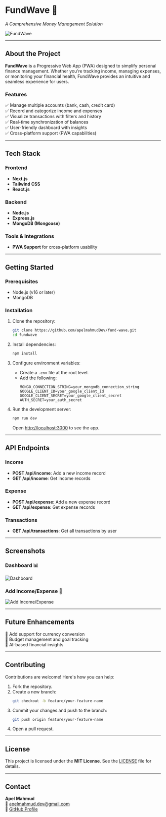 # **FundWave** 🌊

_A Comprehensive Money Management Solution_

![FundWave](https://via.placeholder.com/1200x400?text=FundWave+Banner)

---

## **About the Project**

**FundWave** is a Progressive Web App (PWA) designed to simplify personal finance management. Whether you're tracking income, managing expenses, or monitoring your financial health, FundWave provides an intuitive and seamless experience for users.

### **Features**

✅ Manage multiple accounts (bank, cash, credit card)  
✅ Record and categorize income and expenses  
✅ Visualize transactions with filters and history  
✅ Real-time synchronization of balances  
✅ User-friendly dashboard with insights  
✅ Cross-platform support (PWA capabilities)

---

## **Tech Stack**

### **Frontend**

- **Next.js**
- **Tailwind CSS**
- **React.js**

### **Backend**

- **Node.js**
- **Express.js**
- **MongoDB (Mongoose)**

### **Tools & Integrations**

- **PWA Support** for cross-platform usability

---

## **Getting Started**

### **Prerequisites**

- Node.js (v16 or later)
- MongoDB

### **Installation**

1. Clone the repository:

   ```bash
   git clone https://github.com/apelmahmudDev/fund-wave.git
   cd fundwave
   ```

2. Install dependencies:

   ```bash
   npm install
   ```

3. Configure environment variables:

   - Create a `.env` file at the root level.
   - Add the following:
     ```env
     MONGO_CONNECTION_STRING=your_mongodb_connection_string
     GOOGLE_CLIENT_ID=your_google_client_id
     GOOGLE_CLIENT_SECRET=your_google_client_secret
     AUTH_SECRET=your_auth_secret
     ```

4. Run the development server:
   ```bash
   npm run dev
   ```
   Open [http://localhost:3000](http://localhost:3000) to see the app.

---

## **API Endpoints**

### **Income**

- **POST /api/income**: Add a new income record
- **GET /api/income**: Get income records

### **Expense**

- **POST /api/expense**: Add a new expense record
- **GET /api/expense**: Get expense records

### **Transactions**

- **GET /api/transactions**: Get all transactions by user

---

## **Screenshots**

### Dashboard 📊

![Dashboard](https://via.placeholder.com/800x400?text=Dashboard+Screenshot)

### Add Income/Expense 💸

![Add Income/Expense](https://via.placeholder.com/800x400?text=Add+Income+or+Expense+Screenshot)

---

## **Future Enhancements**

🚀 Add support for currency conversion  
🚀 Budget management and goal tracking  
🚀 AI-based financial insights

---

## **Contributing**

Contributions are welcome! Here's how you can help:

1. Fork the repository.
2. Create a new branch:
   ```bash
   git checkout -b feature/your-feature-name
   ```
3. Commit your changes and push to the branch:
   ```bash
   git push origin feature/your-feature-name
   ```
4. Open a pull request.

---

## **License**

This project is licensed under the **MIT License**. See the [LICENSE](./LICENSE) file for details.

---

## **Contact**

**Apel Mahmud**  
📧 [apelmahmud.dev@gmail.com](mailto:apelmahmud.dev@gmail.com)  
🔗 [GitHub Profile](https://github.com/apelmahmuddev)
